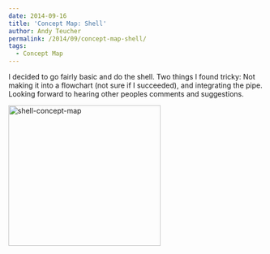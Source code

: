 ```yaml
---
date: 2014-09-16
title: 'Concept Map: Shell'
author: Andy Teucher
permalink: /2014/09/concept-map-shell/
tags:
  - Concept Map
---
```

I decided to go fairly basic and do the shell. Two things I found tricky: Not making it into a flowchart (not sure if I succeeded), and integrating the pipe. Looking forward to hearing other peoples comments and suggestions.

[<img src="http://teaching.software-carpentry.org/wp-content/uploads/2014/09/shell-concept-map-300x277.jpg" alt="shell-concept-map" width="300" height="277" class="alignnone size-medium wp-image-8687" />][1]

 [1]: http://teaching.software-carpentry.org/wp-content/uploads/2014/09/shell-concept-map.jpg
